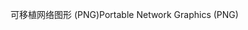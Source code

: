 <span data-ttu-id="dc6c5-101">可移植网络图形 (PNG)</span><span class="sxs-lookup"><span data-stu-id="dc6c5-101">Portable Network Graphics (PNG)</span></span>